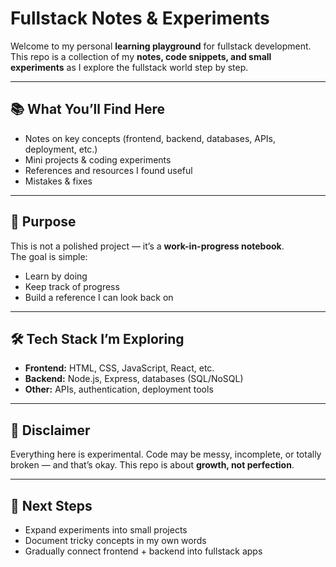 # Fullstack Notes & Experiments

Welcome to my personal **learning playground** for fullstack development.  
This repo is a collection of my **notes, code snippets, and small experiments** as I explore the fullstack world step by step.

---

## 📚 What You’ll Find Here
- Notes on key concepts (frontend, backend, databases, APIs, deployment, etc.)
- Mini projects & coding experiments
- References and resources I found useful
- Mistakes & fixes 

---

## 🎯 Purpose
This is not a polished project — it’s a **work-in-progress notebook**.  
The goal is simple:
- Learn by doing  
- Keep track of progress  
- Build a reference I can look back on  

---

## 🛠️ Tech Stack I’m Exploring
- **Frontend:** HTML, CSS, JavaScript, React, etc.  
- **Backend:** Node.js, Express, databases (SQL/NoSQL)  
- **Other:** APIs, authentication, deployment tools  

---

## 🚧 Disclaimer
Everything here is experimental. Code may be messy, incomplete, or totally broken — and that’s okay. This repo is about **growth, not perfection**.

---

## 🌱 Next Steps
- Expand experiments into small projects  
- Document tricky concepts in my own words  
- Gradually connect frontend + backend into fullstack apps  
